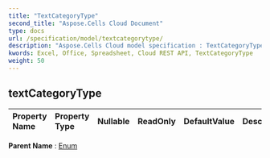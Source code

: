 ```yaml
---
title: "TextCategoryType"
second_title: "Aspose.Cells Cloud Document"
type: docs
url: /specification/model/textcategorytype/
description: "Aspose.Cells Cloud model specification : TextCategoryType. Effortlessly handle Excel and other spreadsheet documents with features like opening, generating, editing, splitting, merging, comparing, and converting."
kwords: Excel, Office, Spreadsheet, Cloud REST API, TextCategoryType
weight: 50
---
```


## **textCategoryType**

 

| Property Name | Property Type | Nullable |  ReadOnly | DefaultValue | Description | 
| :- | :- | :- |:- |  :- | :- |

**Parent Name** : [Enum](/specification/model/enum)

